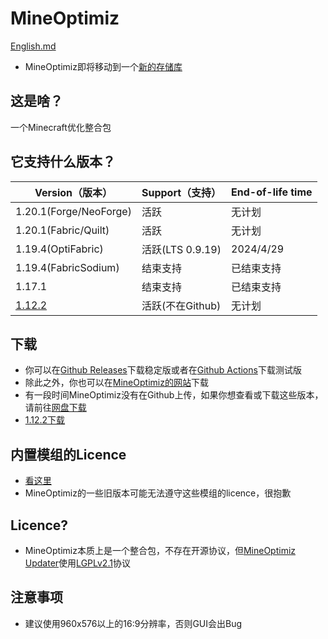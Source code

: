 # MineOptimiz
[English.md](https://github.com/SmallMushroom-offical/MineOptimiz/blob/1.19.4-OptiFabric-Stable/English.md)
 - MineOptimiz即将移动到一个[新的存储库](https://github.com/MineOptimiz-Team/MineOptimiz-3rd)
## 这是啥？
一个Minecraft优化整合包
## 它支持什么版本？
| Version（版本）       | Support（支持）            | End-of-life time   |
|-----------------------|----------------------------|--------------------|
| 1.20.1(Forge/NeoForge)| 活跃                       | 无计划             |
| 1.20.1(Fabric/Quilt)  | 活跃                       | 无计划             |
| 1.19.4(OptiFabric)    | 活跃(LTS 0.9.19)           | 2024/4/29          |
| 1.19.4(FabricSodium)  | 结束支持                   | 已结束支持         |
| 1.17.1                | 结束支持                   | 已结束支持         |
| [1.12.2](https://www.123pan.com/s/jtiDVv-XMmWA.html)                | 活跃(不在Github)           | 无计划             |
## 下载
 - 你可以在[Github Releases](https://github.com/SmallMushroom-offical/MineOptimiz-Next/releases)下载稳定版或者在[Github Actions](https://github.com/SmallMushroom-offical/MineOptimiz-Next/actions)下载测试版
 - 除此之外，你也可以在[MineOptimiz的网站](https://123smallmushroom.github.io)下载
 - 有一段时间MineOptimiz没有在Github上传，如果你想查看或下载这些版本，请前往[网盘下载](https://www.123pan.com/s/jtiDVv-oEmWA.html)
 - [1.12.2下载](https://www.123pan.com/s/jtiDVv-XMmWA.html) 
 ## 内置模组的Licence
 - [看这里](https://raw.githubusercontent.com/SmallMushroom-offical/MineOptimiz-Next/1.20.1-Dev/licenceofmods.txt)
 - MineOptimiz的一些旧版本可能无法遵守这些模组的licence，很抱歉
 ## Licence?
 - MineOptimiz本质上是一个整合包，不存在开源协议，但[MineOptimiz Updater](https://github.com/SmallMushroom-offical/MineOptimiz-Updater)使用[LGPLv2.1](https://github.com/SmallMushroom-offical/MineOptimiz-Updater/blob/main/LICENSE)协议
 ## 注意事项
 - 建议使用960x576以上的16:9分辨率，否则GUI会出Bug


